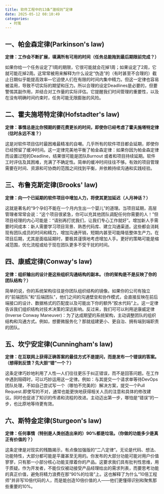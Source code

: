 ```yaml
---
title: 软件工程中的13条“潜规则”定律
date: 2025-05-12 08:10:49
categories:
  - 时笺
---
```




## 一、帕金森定律(Parkinson's law)

**定律：工作会不断扩展，填满所有可用的时间（任务总能拖到最后期限前完成？）**

如果你给一个任务设定了1周的期限，它很可能就会花掉1周；如果设定了2周，它就可能花掉2周。这常常被用来解释为什么设定“伪造”的（有时甚至不合理的）截止日期似乎能提高效率—它迫使人们在有限的时间内集中精力。但这一定律也容易被滥用，导致不切实际的期望和压力。所以合理的设定Deadlines是必要的，但要警惕其副作用，并结合对工作量的实际评估。它提醒我们时间管理的重要性，以及在没有明确时间约束时，任务可能无限膨胀的风险。



## 二、霍夫施塔特定律(Hofstadter's law)

**定律：事情总是比你预期的要花费更长的时间，即使你已经考虑了霍夫施塔特定律（估时永远不准？）**

这是对软件项目估时最困难最精准的自嘲。几乎所有的软件项目都会延期，即使你已经预留了缓冲时间。这一定律完美地平衡了帕金森定律：如果你因为帕金森定律而设置过短的Deadline，结果很可能是团队Burnout 或者和项目持续延期。软件工时评估及其困难，充满了不确定性。简单的缓冲时间往往不够。有效的项目管理需要在时间、资源和可协商的范围之间找到平衡，并依赖持续沟通和实践经验。



## 三、布鲁克斯定律(Brooks' law)

**定律：向一个已延期的软件项目中增加人力，将使其更加延迟（人月神话？）**

这就是著名的“9个孕妇不能在一个月内生出一个婴儿”的道理。当项目延期，高层管理者常常会说：“这个项目很紧急，你可以充其他团队调配任何你需要的人！”但项目经理的内心可能是：“请别再打扰我们，让我们专心工作就好”。增加新人手需要时间成本：新人需要学习项目背景、熟悉代码库、建立沟通渠道。这些都会消耗现有团队成员的时间和精力，增加沟通开销，短期内甚至可能降低整体生产力。在项目后期，尤其是面临延期时，要极其谨慎地考虑增加人手。更好的策略可能是缩减范围，优化流程或给于现在团队更多不受干扰的时间。



## 四、康威定律(Conway's law)

**定律：组织输出的设计是这些组织沟通结构的副本。（你的架构是不是反映了你的团队结构？）**

简单的说，你的系统架构往往是你团队组织结构的镜像。如果你的公司有独立的“前端团队”和“后端团队”，他们之间的沟通壁垒和协作模式，会直接反映在前后端接口的设计、数据格式的匹配度以及可能出下你的额外“胶水代码”上。这一定律告诉我们组织结构对技术决策的深远影响。反过来，我们可可以利用逆康威定律(Inverse Conway Maneuver)：为了达成期望的系统架构，主动调整团队的组织结构和沟通方式。例如，想要微服务化？那就组建更小、更自治、拥有端到端职责的团队。



## 五、坎宁安定律(Cunningham's law)

**定律：在互联网上获得正确答案的最佳方式不是提问，而是发布一个错误的答案。（想得到反馈？先大胆“错”一个？）**

这条定律巧妙地利用了人性—人们往往更乐于纠正错误，而不是回答问题。在工作中遇到阻碍时，可以巧妙运用这一定律。例如：与其提交一个请求单等待DevOps团队处理，不如自己尝试写一个（哪怕不完美的）解决方案，提交一个Pull Request.即使写的不对，通常也能更快地获得相关人员的注意和具体的修改建议。同时也促进了知识的传递和流程的改进。主动迈出第一步，哪怕是“错误”的一步，也比原地等待更有效。



## 六、斯特金定律(Sturgeon's law)

**定律：任何事情（特别是人类创造出来的）90%都是垃圾。（你做的功能多少是真正有价值的？）**

这条定律是对现实的残酷揭示，有点像加强版的“二八定律”。无论是代码、想法、功能特性，大部分都可能是平庸甚至无用的。你发布的大部分功能可能对用户价值寥寥，只有那一小部分核心功能支撑着你的产品。这要求我们具有批判性思维，用于质疑。作为开发者，不能仅仅被动接受产品经理给出的需求列表，而要思考功能的真正价值，避免将精力浪费在那“90%的垃圾”上。这也解释了为什么“10倍工程师”并非写10倍代码的人，而是能创造10倍价值的人——他们更懂得识别和聚焦那些重要的10%。


















